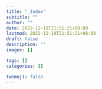 ```yaml
---
title: "_Index"
subtitle: ""
author: ""
date: 2022-12-19T21:51:21+08:00
lastmod: 2022-12-19T21:51:21+08:00
draft: false
description: ""
images: []

tags: []
categories: []

twemoji: false
---
```


